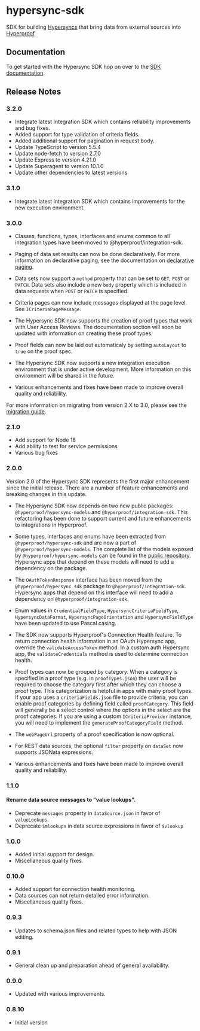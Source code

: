 # hypersync-sdk

SDK for building [Hypersyncs](https://docs.hyperproof.io/hypersyncs/) that bring data from external sources into [Hyperproof](https://hyperproof.io).

## Documentation

To get started with the Hypersync SDK hop on over to the [SDK documentation](doc/000-toc.md).

## Release Notes

### 3.2.0

- Integrate latest Integration SDK which contains reliability improvements and bug fixes.
- Added support for type validation of criteria fields.
- Added additional support for pagination in request body.
- Update TypeScript to version 5.5.4
- Update node-fetch to version 2.7.0
- Update Express to version 4.21.0
- Update Superagent to version 10.1.0
- Update other dependencies to latest versions

### 3.1.0

- Integrate latest Integration SDK which contains improvements for the new execution environment.

### 3.0.0

- Classes, functions, types, interfaces and enums common to all integration types have been
  moved to @hyperproof/integration-sdk.

- Paging of data set results can now be done declaratively. For more information on
  declarative paging, see the documentation on [declarative paging](./doc/005-data-sources.md#paging).

- Data sets now support a `method` property that can be set to `GET`, `POST` or `PATCH`. Data
  sets also include a new `body` property which is included in data requests when `POST` or `PATCH` is
  specified.

- Criteria pages can now include messages displayed at the page level. See `ICriteriaPageMessage`.

- The Hypersync SDK now supports the creation of proof types that work with User Access Reviews. The
  documentation section will soon be updated with information on creating these proof types.

- Proof fields can now be laid out automaticaly by setting `autoLayout` to `true` on the proof spec.

- The Hypersync SDK now supports a new integration execution environment that is under active
  development. More information on this environment will be shared in the future.

- Various enhancements and fixes have been made to improve overall quality and reliability.

For more information on migrating from version 2.X to 3.0, please see the [migration guide](./doc/migration.md).

### 2.1.0

- Add support for Node 18
- Add ability to test for service permissions
- Various bug fixes

### 2.0.0

Version 2.0 of the Hypersync SDK represents the first major enhancement since the
initial release. There are a number of feature enhancements and breaking changes
in this update.

- The Hypersync SDK now depends on two new public packages: `@hyperproof/hypersync-models` and
  `@hyperproof/integration-sdk`. This refactoring has been done to support current and
  future enhancements to integrations in Hyperproof.

- Some types, interfaces and enums have been extracted from `@hyperproof/hypersync-sdk`
  and are now a part of `@hyperproof/hypersync-models`. The complete list of the models
  exposed by `@hyperproof/hypersync-models` can be found in the
  [public repository](https://github.com/Hyperproof/hypersync-models). Hypersync apps that
  depend on these models will need to add a dependency on the package.

- The `OAuthTokenResponse` interface has been moved from the `@hyperproof/hypersync sdk`
  package to `@hyperproof/integration-sdk`. Hypersync apps that depend on this interface
  will need to add a dependency on `@hyperproof/integration-sdk`.

- Enum values in `CredentialFieldType`, `HypersyncCriteriaFieldType`, `HypersyncDataFormat`,
  `HypersyncPageOrientation` and `HypersyncFieldType` have been updated to use Pascal casing.

- The SDK now supports Hyperproof's Connection Health feature. To return connection health
  information in an OAuth Hypersync app, override the `validateAccessToken` method. In a custom auth
  Hypersync app, the `validateCredentials` method is used to determine connection health.

- Proof types can now be grouped by category. When a category is specified in a proof type
  (e.g. in `proofTypes.json`) the user will be required to choose the category first after
  which they can choose a proof type. This categorization is helpful in apps with many proof types.
  If your app uses a `criteriaFields.json` file to provide criteria, you can enable proof
  categories by defining field called `proofCategory`. This field will generally be a select
  control where the options in the select are the proof categories. If you are using a custom
  `ICriteriaProvider` instance, you will need to implement the `generateProofCategoryField` method.

- The `webPageUrl` property of a proof specification is now optional.

- For REST data sources, the optional `filter` property on `dataSet`
  now supports JSONata expressions.

- Various enhancements and fixes have been made to improve overall quality and reliability.

### 1.1.0

#### Rename data source messages to "value lookups".

- Deprecate `messages` property in `dataSource.json` in favor of `valueLookups`.
- Deprecate `$mlookups` in data source expressions in favor of `$vlookup`

### 1.0.0

- Added initial support for design.
- Miscellaneous quality fixes.

### 0.10.0

- Added support for connection health monitoring.
- Data sources can not return detailed error information.
- Miscellaneous quality fixes.

### 0.9.3

- Updates to schema.json files and related types to help with JSON editing.

### 0.9.1

- General clean up and preparation ahead of general availability.

### 0.9.0

- Updated with various improvements.

### 0.8.10

- Initial version
